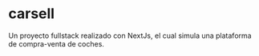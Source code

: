 # carsell
Un proyecto fullstack realizado con NextJs, el cual simula una plataforma de compra-venta de coches.

